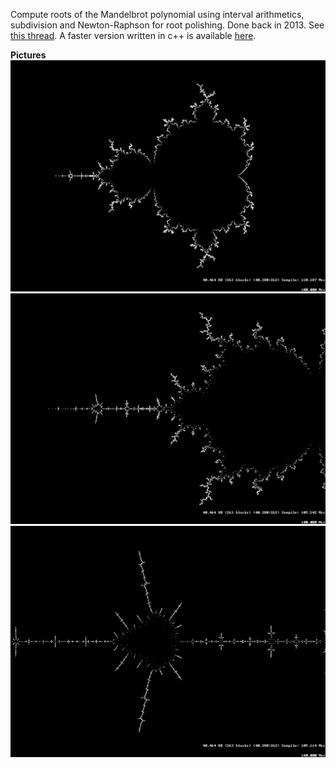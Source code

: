 Compute roots of the Mandelbrot polynomial using interval arithmetics, subdivision and Newton-Raphson for root polishing. Done back in 2013. See [this thread](http://www.fractalforums.com/theory/the-mandelbrot-polynomial-roots-challenge/). A faster version written in c++ is available [here](http://www.fractalforums.com/theory/the-mandelbrot-polynomial-roots-challenge/msg89499/#msg89499).

**Pictures**
![pic1](EVAL0000.png)
![pic2](EVAL0001.png)
![pic3](EVAL0002.png)
